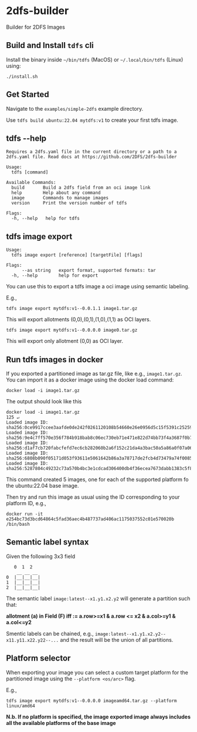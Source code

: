 # 2dfs-builder
Builder for 2DFS Images

## Build and Install `tdfs` cli

Install the binary inside `~/bin/tdfs` (MacOS) or `~/.local/bin/tdfs` (Linux) using:

```
./install.sh
```

## Get Started

Navigate to the `examples/simple-2dfs` example directory.

Use `tdfs build ubuntu:22.04 mytdfs:v1` to create your first tdfs image.

## tdfs --help

```
Requires a 2dfs.yaml file in the current directory or a path to a 2dfs.yaml file. Read docs at https://github.com/2DFS/2dfs-builder

Usage:
  tdfs [command]

Available Commands:
  build       Build a 2dfs field from an oci image link
  help        Help about any command
  image       Commands to manage images
  version     Print the version number of tdfs

Flags:
  -h, --help   help for tdfs
```

## tdfs image export 


```
Usage:
  tdfs image export [reference] [targetFile] [flags]

Flags:
      --as string   export format, supported formats: tar
  -h, --help        help for export
```

You can use this to export a tdfs image a oci image using semantic labeling. 

E.g., 

```
tdfs image export mytdfs:v1--0.0.1.1 image1.tar.gz
```
This will export allotments (0,0),(0,1),(1,0),(1,1) as OCI layers. 

```
tdfs image export mytdfs:v1--0.0.0.0 image0.tar.gz
```
This will export only allotment (0,0) as OCI layer. 

## Run tdfs images in docker

If you exported a partitioned image as tar.gz file, like e.g., `image1.tar.gz`.
You can import it as a docker image using the docker load command:

```
docker load -i image1.tar.gz
```
The output should look like this
```
docker load -i image1.tar.gz                                                           125 ↵
Loaded image ID: sha256:0ce9917ccee3aafde0de242f0261120108b54660e26e0956d5c15f5391c25259
Loaded image ID: sha256:9e4c7ff570e356f784b918bab8c06ec730eb71e471e822d74bb73f4a3687f0b7
Loaded image ID: sha256:d1af7cb720fabcfefd7ec6cb282060b2a6f152c21da4a3bac50a5a86a0f07a06
Loaded image ID: sha256:6808b090f05171d053f93611e5061642b86a3a78717de2fcb4d73479a74f0085
Loaded image ID: sha256:5287804c49232c73a570b4bc3e1cdcad306400db4f36ecea7673dabb1383c5f8
```
This command created 5 images, one for each of the supported platform fo the ubuntu:22.04 base image. 

Then try and run this image as usual using the ID corresponding to your platform ID, e.g., 

```
docker run -it e254bc73d3bcd64864c5fad36aec4b487737ad406ac1175037552c01e570020b /bin/bash 
```

## Semantic label syntax 

Given the following 3x3 field
```
   0  1  2
    __ __ __
0  |__|__|__|
1  |__|__|__|
2  |__|__|__|

```

The semantic label `image:latest--x1.y1.x2.y2` will generate a partition such that:

**allotment (a) in Field (F) iff := a.row>=x1 & a.row <= x2 & a.col>=y1 & a.col<=y2** 

Smentic labels can be chained, e.g., `image:latest--x1.y1.x2.y2--x11.y11.x22.y22--...`
and the result will be the union of all partitions. 

## Platform selector

When exporting your image you can select a custom target platform for the partitioned image using the `--platform <os/arc>` flag. 

E.g., 
```
tdfs image export mytdfs:v1--0.0.0.0 imageamd64.tar.gz --platform linux/amd64
```

**N.b. If no platform is specified, the image exported image always includes all the available platforms of the base image**

